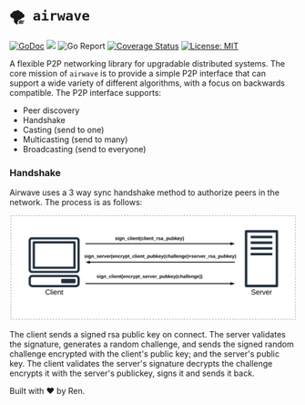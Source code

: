 # `🌪 airwave`

[![GoDoc](https://godoc.org/github.com/renproject/aw?status.svg)](https://godoc.org/github.com/renproject/aw)
![](https://github.com/renproject/aw/workflows/go/badge.svg)
![Go Report](https://goreportcard.com/badge/github.com/renproject/aw)
[![Coverage Status](https://coveralls.io/repos/github/renproject/aw/badge.svg?branch=master)](https://coveralls.io/github/renproject/aw?branch=master)
[![License: MIT](https://img.shields.io/badge/license-MIT-green.svg)](https://opensource.org/licenses/MIT)


A flexible P2P networking library for upgradable distributed systems. The core mission of `airwave` is to provide a simple P2P interface that can support a wide variety of different algorithms, with a focus on backwards compatible. The P2P interface supports:

- Peer discovery
- Handshake 
- Casting (send to one)
- Multicasting (send to many)
- Broadcasting (send to everyone)

### Handshake

Airwave uses a 3 way sync handshake method to authorize peers in the network. The process is as follows:

![](docs/handshake.svg)

The client sends a signed rsa public key on connect. The server validates the signature, generates a random challenge, and sends the signed random challenge encrypted with the client's public key; and the server's public key. The client validates the server's signature decrypts the challenge encrypts it with the server's publickey, signs it and sends it back.

Built with ❤ by Ren. 

